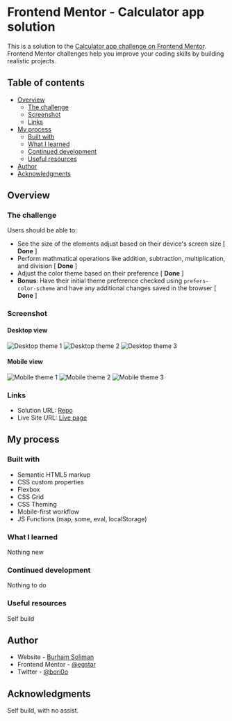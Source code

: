# Frontend Mentor - Calculator app solution

This is a solution to the [Calculator app challenge on Frontend Mentor](https://www.frontendmentor.io/challenges/calculator-app-9lteq5N29). Frontend Mentor challenges help you improve your coding skills by building realistic projects. 

## Table of contents

- [Overview](#overview)
  - [The challenge](#the-challenge)
  - [Screenshot](#screenshot)
  - [Links](#links)
- [My process](#my-process)
  - [Built with](#built-with)
  - [What I learned](#what-i-learned)
  - [Continued development](#continued-development)
  - [Useful resources](#useful-resources)
- [Author](#author)
- [Acknowledgments](#acknowledgments)


## Overview

### The challenge

Users should be able to:

- See the size of the elements adjust based on their device's screen size [ **Done** ]
- Perform mathmatical operations like addition, subtraction, multiplication, and division [ **Done** ]
- Adjust the color theme based on their preference [ **Done** ]
- **Bonus**: Have their initial theme preference checked using `prefers-color-scheme` and have any additional changes saved in the browser [ **Done** ]

### Screenshot

#### Desktop view

![Desktop theme 1](./assets/Tasks/Desktop-theme-1.png)
![Desktop theme 2](./assets/Tasks/Desktop-theme-2.png)
![Desktop theme 3](./assets/Tasks/Desktop-theme-3.png)

#### Mobile view

![Mobile theme 1](./assets/Tasks/Mobile-theme-1.png)
![Mobile theme 2](./assets/Tasks/Mobile-theme-2.png)
![Mobile theme 3](./assets/Tasks/Mobile-theme-3.png)



### Links

- Solution URL: [Repo](https://github.com/egstar/Calc)
- Live Site URL: [Live page](https://egstar.github.io/Calc)

## My process

### Built with

- Semantic HTML5 markup
- CSS custom properties
- Flexbox
- CSS Grid
- CSS Theming
- Mobile-first workflow
- JS Functions (map, some, eval, localStorage)

### What I learned

Nothing new

### Continued development

Nothing to do

### Useful resources

Self build

## Author

- Website - [Burham Soliman](https://www.burhams.com)
- Frontend Mentor - [@egstar](https://www.frontendmentor.io/profile/egstar)
- Twitter - [@bori0o](https://www.twitter.com/bori0o)

## Acknowledgments

Self build, with no assist.
